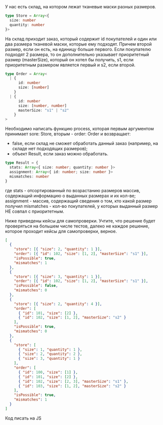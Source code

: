 <head>
  <script defer src = "Test_task.js"></script>
</head>
У нас есть склад, на котором лежат тканевые маски разных размеров.

```ts
type Store = Array<{
  size: number
  quantity: number
}>
```

На склад приходит заказ, который содержит id покупателей и один или два размера тканевой маски,
которые ему подходят. Причем второй размер, если он есть, на единицу больше первого.
Если покупателю подходят 2 размера, то он дополнительно указывает приоритетный размер (masterSize),
который он хотел бы получить, s1, если приоритетным размером является первый и s2, если второй.

```ts
type Order = Array<
  | {
      id: number
      size: [number]
    }
  | {
      id: number
      size: [number, number]
      masterSize: "s1" | "s2"
    }
>
```

Необходимо написать функцию process, которая первым аргументом принимает sore: Store, вторым - order: Order
и возвращает:

- false, если склад не сможет обработать данный заказ (например, на складе нет подходящих размеров);
- объект Result, если заказ можно обработать.

```ts
type Result = {
  stats: Array<{ size: number; quantity: number }>
  assignment: Array<{ id: number; size: number }>
  mismatches: number
}
```

где stats - отсортированный по возрастанию размеров массив, содержащий информацию о выданных размерах и их кол-ве;
assignment - массив, содержащий сведения о том, кто какой размер получил
mismatches - кол-во покупателей, у которых выданный размер НЕ совпал с приоритетным.

Ниже приведены кейсы для самопроверки. Учтите, что решение будет проверяться на большем числе тестов, далеко не каждое решение, которое проходит кейсы для самопроверки, верное.

```json
[
  {
    "store": [{ "size": 2, "quantity": 1 }],
    "order": [{ "id": 102, "size": [1, 2], "masterSize": "s1" }],
    "isPossible": true,
    "mismatches": 1
  },
  {
    "store": [{ "size": 3, "quantity": 1 }],
    "order": [{ "id": 102, "size": [1, 2], "masterSize": "s1" }],
    "isPossible": false,
    "mismatches": 0
  },
  {
    "store": [{ "size": 2, "quantity": 4 }],
    "order": [
      { "id": 101, "size": [2] },
      { "id": 102, "size": [1, 2], "masterSize": "s2" }
    ],
    "isPossible": true,
    "mismatches": 0
  },
  {
    "store": [
      { "size": 1, "quantity": 1 },
      { "size": 2, "quantity": 2 },
      { "size": 3, "quantity": 1 }
    ],
    "order": [
      { "id": 100, "size": [1] },
      { "id": 101, "size": [2] },
      { "id": 102, "size": [2, 3], "masterSize": "s1" },
      { "id": 103, "size": [1, 2], "masterSize": "s2" }
    ],
    "isPossible": true,
    "mismatches": 1
  }
]
```

Код писать на JS

